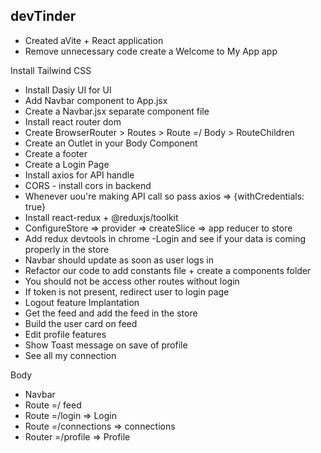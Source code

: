 ## devTinder

- Created aVite + React application
- Remove unnecessary code create a Welcome to My App app

Install Tailwind CSS
- Install Dasiy UI for UI
- Add Navbar component to App.jsx
- Create a Navbar.jsx separate component file
- Install react router dom
- Create BrowserRouter > Routes > Route =/ Body > RouteChildren
- Create an Outlet in your Body Component
- Create a footer
- Create a Login Page
- Install axios for API handle
- CORS - install cors in backend
- Whenever uou're making API call so pass axios => {withCredentials: true}
- Install react-redux + @reduxjs/toolkit
- ConfigureStore => provider => createSlice => app reducer to store
- Add redux devtools in chrome
 -Login and see if your data is coming properly in the store
 - Navbar should update as soon as user logs in
 - Refactor our code to add constants file + create a components folder
 - You should not be access other routes without login
 - If token is not present, redirect user to login page
 - Logout feature Implantation
 - Get the feed and add the feed in the store
 - Build the user card on feed
 - Edit profile features
 - Show Toast message on save of profile
 - See all my connection

Body
 - Navbar
 - Route =/ feed
 - Route =/login => Login
 - Route =/connections => connections
 - Router =/profile => Profile